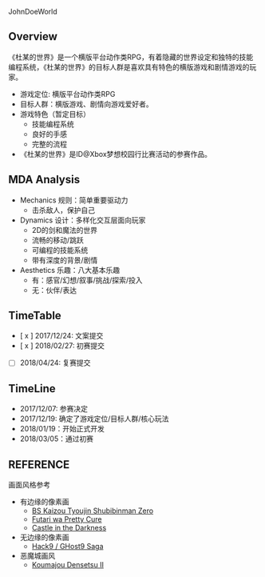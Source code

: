 JohnDoeWorld

## Overview

《杜某的世界》是一个横版平台动作类RPG，有着隐藏的世界设定和独特的技能编程系统，《杜某的世界》的目标人群是喜欢具有特色的横版游戏和剧情游戏的玩家。

  + 游戏定位: 横版平台动作类RPG
  + 目标人群：横版游戏、剧情向游戏爱好者。
  + 游戏特色（暂定目标）
    + 技能编程系统
    + 良好的手感
    + 完整的流程
  + 《杜某的世界》是ID@Xbox梦想校园行比赛活动的参赛作品。

## MDA Analysis

+ Mechanics 规则：简单重要驱动力 
  + 击杀敌人，保护自己
+ Dynamics 设计：多样化交互层面向玩家
  + 2D的剑和魔法的世界
  + 流畅的移动/跳跃
  + 可编程的技能系统
  + 带有深度的背景/剧情
+ Aesthetics 乐趣：八大基本乐趣
  + 有：感官/幻想/叙事/挑战/探索/投入
  + 无：伙伴/表达

## TimeTable

- [ x ] 2017/12/24: 文案提交
- [ x ] 2018/02/27: 初赛提交
- [   ] 2018/04/24: 复赛提交

## TimeLine

+ 2017/12/07: 参赛决定
+ 2017/12/19: 确定了游戏定位/目标人群/核心玩法
+ 2018/01/19：开始正式开发
+ 2018/03/05：通过初赛


## REFERENCE

画面风格参考
+ 有边缘的像素画
  + [BS Kaizou Tyoujin Shubibinman Zero](https://www.spriters-resource.com/snes/bskaizou/?source=genre)
  + [Futari wa Pretty Cure](https://www.spriters-resource.com/game_boy_advance/prettycure/?source=genre)
  + [Castle in the Darkness](https://www.spriters-resource.com/pc_computer/castleinthedarkness/?source=genre)
+ 无边缘的像素画
  + [Hack9 / GHost9 Saga](https://www.spriters-resource.com/pc_computer/hack9ghost9saga/?source=genre)
+ 恶魔城画风 
  + [Koumajou Densetsu II](https://www.spriters-resource.com/pc_computer/koumajoudensetsuiistrangersrequiem/?source=genre)